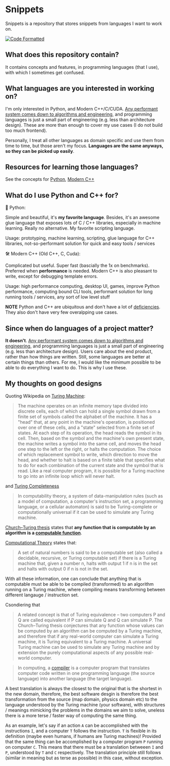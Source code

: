 # Snippets

Snippets is a repository that stores snippets from languages I want to work on.

[![Code Formatted](https://github.com/rentruewang/snippets/actions/workflows/format.yaml/badge.svg)](https://github.com/rentruewang/snippets/actions/workflows/format.yaml)

## What does this repository contain?

It contains concepts and features, in programming languages (that I use), with which I sometimes get confused.

## What languages are you interested in working on?

I'm only interested in Python, and Modern C++/C/CUDA. [Any performant system comes down to algorithms and engineering](https://stackoverflow.com/a/4911818), and programming languages is just a small part of engineering (e.g. less than architecture design). These are more than enough to cover my use cases (I do not build too much frontend).

Personally, I treat all other languages as domain specific and use them from time to time, but those aren't my focus. **Languages are the same anyways, so they can be picked up easily**.

## Resources for learning those languages?

See the concepts for [Python](./python/README.md), [Modern C++](./cxx/README.md)

## What do I use Python and C++ for?

🐍 Python:

Simple and beautiful, it's **my favorite language**. Besides, it's an awesome glue language that exposes lots of C / C++ libraries, especially in machine learning. Really no alternative. My favorite scripting language.

Usage: prototyping, machine learning, scripting, glue language for C++ libraries, not-so-performant solution for quick and easy tools / services

🛠️ Modern C++ (Old C++, C, Cuda):

Complicated but useful. Super fast (bascially the 1x on benchmarks). Preferred when **performance** is needed. Modern C++ is also pleasant to write, except for debugging template errors.

Usage: high performance computing, desktop UI, games, improve Python performance, computing bound CLI tools, performant solution for long running tools / services, any sort of low level stuff

**NOTE** Python and C++ are ubiquitous and don't have a lot of [deficiencies](https://softwareengineering.stackexchange.com/questions/329728/are-design-patterns-frowned-upon). They also don't have very few overalpping use cases.

## Since when do languages of a project matter?

**It doesn't**. [Any performant system comes down to algorithms and engineering](https://stackoverflow.com/a/4911818), and programming languages is just a small part of engineering (e.g. less than architecture design). Users care about the end product, rather than how things are written. Still, some languages are better at certain things than others. For me, I would like the minimum possible to be able to do everything I want to do. This is why I use these.

## My thoughts on good designs

Quoting Wikipedia on [Turing Machine](https://en.wikipedia.org/wiki/Turing_machine):

> The machine operates on an infinite memory tape divided into discrete cells, each of which can hold a single symbol drawn from a finite set of symbols called the alphabet of the machine. It has a "head" that, at any point in the machine's operation, is positioned over one of these cells, and a "state" selected from a finite set of states. At each step of its operation, the head reads the symbol in its cell. Then, based on the symbol and the machine's own present state, the machine writes a symbol into the same cell, and moves the head one step to the left or the right, or halts the computation. The choice of which replacement symbol to write, which direction to move the head, and whether to halt is based on a finite table that specifies what to do for each combination of the current state and the symbol that is read. Like a real computer program, it is possible for a Turing machine to go into an infinite loop which will never halt.

and [Turing Completeness](https://en.wikipedia.org/wiki/Turing_completeness)

> In computability theory, a system of data-manipulation rules (such as a model of computation, a computer's instruction set, a programming language, or a cellular automaton) is said to be Turing-complete or computationally universal if it can be used to simulate any Turing machine.

[Church–Turing thesis](https://en.wikipedia.org/wiki/Church%E2%80%93Turing_thesis) states that **any function that is computable by an algorithm is a [computable function](https://en.wikipedia.org/wiki/Computable_function)**.

[Computational Theory](https://en.wikipedia.org/wiki/Computability_theory) states that:

> A set of natural numbers is said to be a computable set (also called a decidable, recursive, or Turing computable set) if there is a Turing machine that, given a number n, halts with output 1 if n is in the set and halts with output 0 if n is not in the set.

With all these information, one can conclude that anything that is computable must be able to be compiled (transformed) to an algorithm running on a Turing machine, where compiling means transforming between different langauge / instruction set.

Csondiering that

> A related concept is that of Turing equivalence – two computers P and Q are called equivalent if P can simulate Q and Q can simulate P. The Church–Turing thesis conjectures that any function whose values can be computed by an algorithm can be computed by a Turing machine, and therefore that if any real-world computer can simulate a Turing machine, it is Turing equivalent to a Turing machine. A universal Turing machine can be used to simulate any Turing machine and by extension the purely computational aspects of any possible real-world computer.

> In computing, a [compiler](https://en.wikipedia.org/wiki/Compiler) is a computer program that translates computer code written in one programming language (the source language) into another language (the target language).

A best translation is always the closest to the original that is the shortest in the new domain, therefore, the best software desgin is therefore the best transformation from the source (map domain, physics domain etc) to the language understood by the Turing machine (your software), with structures / meanings mimicking the problems in the domains we aim to solve, uneless there is a more terse / faster way of computing the same thing.

As an example, let's say if an action `A` can be accomplished with the instructions `I`, and a computer `T` follows the instruction. `T` is flexible in its definition (maybe even humans, if humans are Turing machines)! Provided that the same thing can be accomplished by a computer program `P` running on computer `C`. This means that there must be a translation betweeen `I` and `P`, understood by `T` and `C` respectively. The translation principle still follows (similar in meaning but as terse as possible) in this case, without exception.
